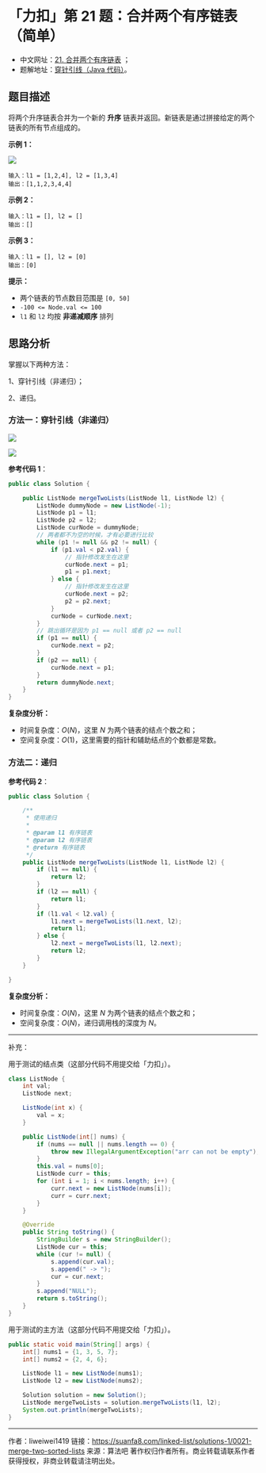 # 「力扣」第 21 题：合并两个有序链表（简单）

- 中文网址：[21. 合并两个有序链表](https://leetcode-cn.com/problems/merge-two-sorted-lists/description/) ；
- 题解地址：[穿针引线（Java 代码）](https://leetcode-cn.com/problems/merge-two-sorted-lists/solution/chuan-zhen-yin-xian-java-dai-ma-by-liweiwei1419/)。

## 题目描述

将两个升序链表合并为一个新的 **升序** 链表并返回。新链表是通过拼接给定的两个链表的所有节点组成的。

**示例 1：**


![](https://suanfa8-1252206550.cos.ap-shanghai.myqcloud.com/202301242359903.png)

```
输入：l1 = [1,2,4], l2 = [1,3,4]
输出：[1,1,2,3,4,4]
```

**示例 2：**

```
输入：l1 = [], l2 = []
输出：[]
```

**示例 3：**

```
输入：l1 = [], l2 = [0]
输出：[0]
```

**提示：**

- 两个链表的节点数目范围是 `[0, 50]`
- `-100 <= Node.val <= 100`
- `l1` 和 `l2` 均按 **非递减顺序** 排列

## 思路分析

掌握以下两种方法：

1、穿针引线（非递归）；

2、递归。

### 方法一：穿针引线（非递归）

![](https://suanfa8-1252206550.cos.ap-shanghai.myqcloud.com/202301250001632.png)


![](https://suanfa8-1252206550.cos.ap-shanghai.myqcloud.com/202301250001363.png)

**参考代码 1**：

```Java []
public class Solution {

    public ListNode mergeTwoLists(ListNode l1, ListNode l2) {
        ListNode dummyNode = new ListNode(-1);
        ListNode p1 = l1;
        ListNode p2 = l2;
        ListNode curNode = dummyNode;
        // 两者都不为空的时候，才有必要进行比较
        while (p1 != null && p2 != null) {
            if (p1.val < p2.val) {
                // 指针修改发生在这里
                curNode.next = p1;
                p1 = p1.next;
            } else {
                // 指针修改发生在这里
                curNode.next = p2;
                p2 = p2.next;
            }
            curNode = curNode.next;
        }
        // 跳出循环是因为 p1 == null 或者 p2 == null
        if (p1 == null) {
            curNode.next = p2;
        }
        if (p2 == null) {
            curNode.next = p1;
        }
        return dummyNode.next;
    }
}
```

**复杂度分析：**

- 时间复杂度：$O(N)$，这里 $N$ 为两个链表的结点个数之和；
- 空间复杂度：$O(1)$，这里需要的指针和辅助结点的个数都是常数。

### 方法二：递归

**参考代码 2**：

```java
public class Solution {

    /**
     * 使用递归
     *
     * @param l1 有序链表
     * @param l2 有序链表
     * @return 有序链表
     */
    public ListNode mergeTwoLists(ListNode l1, ListNode l2) {
        if (l1 == null) {
            return l2;
        }
        if (l2 == null) {
            return l1;
        }
        if (l1.val < l2.val) {
            l1.next = mergeTwoLists(l1.next, l2);
            return l1;
        } else {
            l2.next = mergeTwoLists(l1, l2.next);
            return l2;
        }
    }

}
```

**复杂度分析：**

- 时间复杂度：$O(N)$，这里 $N$ 为两个链表的结点个数之和；
- 空间复杂度：$O(N)$，递归调用栈的深度为 $N$。

---

补充：

用于测试的结点类（这部分代码不用提交给「力扣」）。

```java
class ListNode {
    int val;
    ListNode next;

    ListNode(int x) {
        val = x;
    }

    public ListNode(int[] nums) {
        if (nums == null || nums.length == 0) {
            throw new IllegalArgumentException("arr can not be empty");
        }
        this.val = nums[0];
        ListNode curr = this;
        for (int i = 1; i < nums.length; i++) {
            curr.next = new ListNode(nums[i]);
            curr = curr.next;
        }
    }

    @Override
    public String toString() {
        StringBuilder s = new StringBuilder();
        ListNode cur = this;
        while (cur != null) {
            s.append(cur.val);
            s.append(" -> ");
            cur = cur.next;
        }
        s.append("NULL");
        return s.toString();
    }
}
```

用于测试的主方法（这部分代码不用提交给「力扣」）。

```java
public static void main(String[] args) {
    int[] nums1 = {1, 3, 5, 7};
    int[] nums2 = {2, 4, 6};

    ListNode l1 = new ListNode(nums1);
    ListNode l2 = new ListNode(nums2);

    Solution solution = new Solution();
    ListNode mergeTwoLists = solution.mergeTwoLists(l1, l2);
    System.out.println(mergeTwoLists);
}
```



---

作者：liweiwei1419
链接：https://suanfa8.com/linked-list/solutions-1/0021-merge-two-sorted-lists
来源：算法吧
著作权归作者所有。商业转载请联系作者获得授权，非商业转载请注明出处。